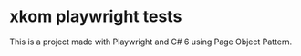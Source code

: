 # xkom playwright tests

This is a project made with Playwright and C# 6 using Page Object Pattern.
